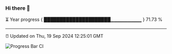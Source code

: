 ### Hi there 👋

⏳ Year progress { █████████████████████▁▁▁▁▁▁▁▁▁ } 71.73 %

---

⏰ Updated on Thu, 19 Sep 2024 12:25:01 GMT

![Progress Bar CI](https://github.com/liununu/liununu/workflows/Progress%20Bar%20CI/badge.svg)
